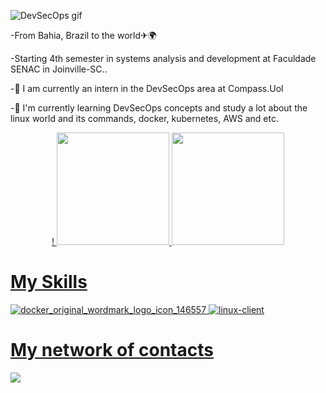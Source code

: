![DevSecOps gif](https://user-images.githubusercontent.com/108491649/177080438-cec4346f-6d7e-4152-959a-f2dcd57abfe5.gif)



-From Bahia, Brazil to the world✈🌍

-Starting 4th semester in systems analysis and development at Faculdade SENAC in Joinville-SC..

-🔭 I am currently an intern in the DevSecOps area at Compass.Uol

-🌱 I'm currently learning DevSecOps concepts and study a lot about the linux world and its commands, docker, kubernetes, AWS and etc.


<div align="center">
  <a href="https://github.com/RefesonCompassUol ">!
  <img height="180em" src="https://github-readme-stats.vercel.app/api?username=RefesonCompassUol&show_icons=true&theme=onedark&include_all_commits=true&count_private=true"/>
  <img height="180em" src="https://github-readme-stats.vercel.app/api/top-langs/?username=RefesonCompassUol&layout=compact&langs_count=7&theme=onedark"/>
</div>
  
  
  
 # My Skills
  

![docker_original_wordmark_logo_icon_146557](https://user-images.githubusercontent.com/108491649/177084232-0e1e3af2-b93a-4566-b90b-6de07af0bc21.png)
![linux-client](https://user-images.githubusercontent.com/108491649/177084491-6302aa0b-2f3f-4597-ad54-f949794c28f0.png)






 
 


  
  
  
 # My network of contacts
 
 <div> 
 
 
<a href="https://www.linkedin.com/in/refeson-pinho-tecnologia/" target="_blank"><img src="https://img.shields.io/badge/-LinkedIn-%230077B5?style=for-the-badge&logo=linkedin&logoColor=white" target="_blank"></a> 
 

 <div> 
